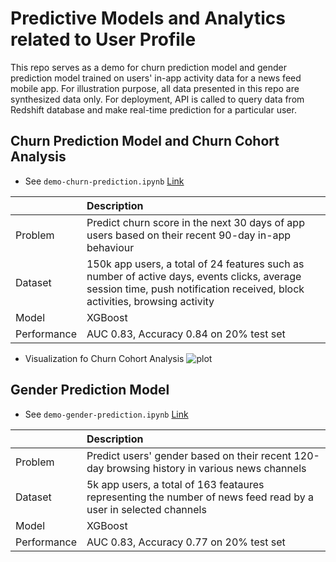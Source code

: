 # Predictive Models and Analytics related to User Profile

This repo serves as a demo for churn prediction model and gender prediction model trained on users' in-app activity data for a news feed mobile app. For illustration purpose, all data presented in this repo are synthesized data only. For deployment, API is called to query data from Redshift database and make real-time prediction for a particular user.  


## Churn Prediction Model and Churn Cohort Analysis
* See `demo-churn-prediction.ipynb` [Link](https://nbviewer.jupyter.org/github/sukilau/demo-userprofile-predictive-models/blob/master/demo-churn-prediction.ipynb)

| 					              | Description                                          | 
| ------------------------------ | :----------------------------------------------------|
| Problem              		  | Predict churn score in the next 30 days of app users based on their recent 90-day in-app behaviour | 
| Dataset               		  | 150k app users, a total of 24 features such as number of active days, events clicks, average session time, push notification received, block activities, browsing activity| 
| Model       					  | XGBoost                                              |
| Performance                    | AUC 0.83, Accuracy 0.84 on 20% test set       |


* Visualization fo Churn Cohort Analysis
![plot](https://github.com/sukilau/demo-userprofile-predictive-models/blob/master/plot/heatmap_by_month.png)


## Gender Prediction Model

* See `demo-gender-prediction.ipynb` [Link](https://nbviewer.jupyter.org/github/sukilau/demo-userprofile-predictive-models/blob/master/demo-gender-prediction.ipynb)


| 					              | Description                                          | 
| ------------------------------ | :----------------------------------------------------|
| Problem              		  | Predict users' gender based on their recent 120-day browsing history in various news channels | 
| Dataset               		  | 5k app users, a total of 163 feataures representing the number of news feed read by a user in selected channels| 
| Model       					  | XGBoost                                              |
| Performance                    | AUC 0.83, Accuracy 0.77 on 20% test set       |

